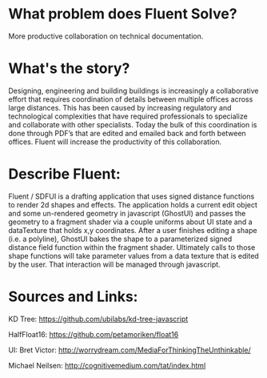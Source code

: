 # What problem does Fluent Solve?
More productive collaboration on technical documentation.

# What's the story?
Designing, engineering and building buildings is increasingly a collaborative effort that requires coordination of details between multiple offices across large distances. This has been caused by increasing regulatory and technological complexities that have required professionals to specialize and collaborate with other specialists. Today the bulk of this coordination is done through PDF’s that are edited and emailed back and forth between offices. Fluent will increase the productivity of this collaboration.

# Describe Fluent:
Fluent / SDFUI is a drafting application that uses signed distance functions to render 2d shapes and effects. The application holds a current edit object and some un-rendered geometry in javascript (GhostUI) and passes the geometry to a fragment shader via a couple uniforms about UI state and a dataTexture that holds x,y coordinates. After a user finishes editing a shape (i.e. a polyline), GhostUI bakes the shape to a parameterized signed distance field function within the fragment shader. Ultimately calls to those shape functions will take parameter values from a data texture that is edited by the user. That interaction will be managed through javascript.

# Sources and Links:
KD Tree:
https://github.com/ubilabs/kd-tree-javascript

HalfFloat16:
https://github.com/petamoriken/float16

UI:
Bret Victor:
http://worrydream.com/MediaForThinkingTheUnthinkable/

Michael Neilsen:
http://cognitivemedium.com/tat/index.html
